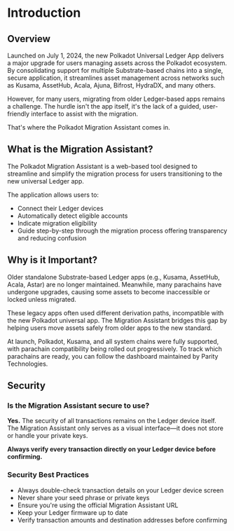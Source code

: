 # Introduction

## Overview

Launched on July 1, 2024, the new Polkadot Universal Ledger App delivers a major upgrade for users managing assets across the Polkadot ecosystem. By consolidating support for multiple Substrate-based chains into a single, secure application, it streamlines asset management across networks such as Kusama, AssetHub, Acala, Ajuna, Bifrost, HydraDX, and many others.

However, for many users, migrating from older Ledger-based apps remains a challenge. The hurdle isn't the app itself, it's the lack of a guided, user-friendly interface to assist with the migration.

That's where the Polkadot Migration Assistant comes in.

## What is the Migration Assistant?

The Polkadot Migration Assistant is a web-based tool designed to streamline and simplify the migration process for users transitioning to the new universal Ledger app.

The application allows users to:
- Connect their Ledger devices
- Automatically detect eligible accounts
- Indicate migration eligibility
- Guide step-by-step through the migration process offering transparency and reducing confusion

## Why is it Important?

Older standalone Substrate-based Ledger apps (e.g., Kusama, AssetHub, Acala, Astar) are no longer maintained. Meanwhile, many parachains have undergone upgrades, causing some assets to become inaccessible or locked unless migrated.

These legacy apps often used different derivation paths, incompatible with the new Polkadot universal app. The Migration Assistant bridges this gap by helping users move assets safely from older apps to the new standard.

At launch, Polkadot, Kusama, and all system chains were fully supported, with parachain compatibility being rolled out progressively. To track which parachains are ready, you can follow the dashboard maintained by Parity Technologies.

## Security

### Is the Migration Assistant secure to use?

**Yes.** The security of all transactions remains on the Ledger device itself. The Migration Assistant only serves as a visual interface—it does not store or handle your private keys. 

**Always verify every transaction directly on your Ledger device before confirming.**

### Security Best Practices

- Always double-check transaction details on your Ledger device screen
- Never share your seed phrase or private keys
- Ensure you're using the official Migration Assistant URL
- Keep your Ledger firmware up to date
- Verify transaction amounts and destination addresses before confirming